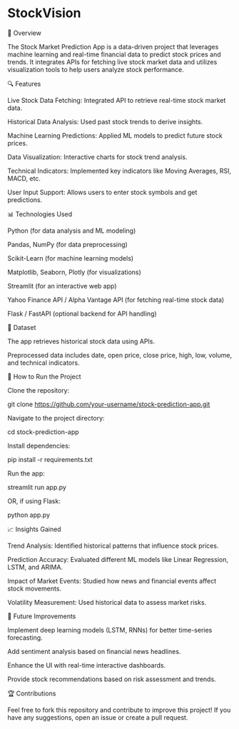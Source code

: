 # StockVision
📌 Overview

The Stock Market Prediction App is a data-driven project that leverages machine learning and real-time financial data to predict stock prices and trends. It integrates APIs for fetching live stock market data and utilizes visualization tools to help users analyze stock performance.

🔍 Features

Live Stock Data Fetching: Integrated API to retrieve real-time stock market data.

Historical Data Analysis: Used past stock trends to derive insights.

Machine Learning Predictions: Applied ML models to predict future stock prices.

Data Visualization: Interactive charts for stock trend analysis.

Technical Indicators: Implemented key indicators like Moving Averages, RSI, MACD, etc.

User Input Support: Allows users to enter stock symbols and get predictions.

📊 Technologies Used

Python (for data analysis and ML modeling)

Pandas, NumPy (for data preprocessing)

Scikit-Learn (for machine learning models)

Matplotlib, Seaborn, Plotly (for visualizations)

Streamlit (for an interactive web app)

Yahoo Finance API / Alpha Vantage API (for fetching real-time stock data)

Flask / FastAPI (optional backend for API handling)

📂 Dataset

The app retrieves historical stock data using APIs.

Preprocessed data includes date, open price, close price, high, low, volume, and technical indicators.

🚀 How to Run the Project

Clone the repository:

git clone https://github.com/your-username/stock-prediction-app.git

Navigate to the project directory:

cd stock-prediction-app

Install dependencies:

pip install -r requirements.txt

Run the app:

streamlit run app.py

OR, if using Flask:

python app.py

📈 Insights Gained

Trend Analysis: Identified historical patterns that influence stock prices.

Prediction Accuracy: Evaluated different ML models like Linear Regression, LSTM, and ARIMA.

Impact of Market Events: Studied how news and financial events affect stock movements.

Volatility Measurement: Used historical data to assess market risks.

📜 Future Improvements

Implement deep learning models (LSTM, RNNs) for better time-series forecasting.

Add sentiment analysis based on financial news headlines.

Enhance the UI with real-time interactive dashboards.

Provide stock recommendations based on risk assessment and trends.

🏆 Contributions

Feel free to fork this repository and contribute to improve this project! If you have any suggestions, open an issue or create a pull request.
